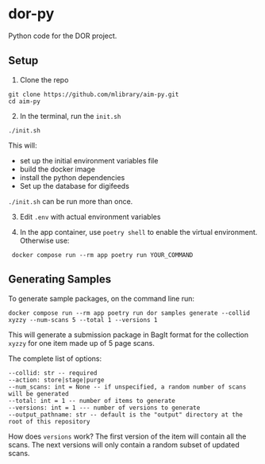 # dor-py

Python code for the DOR project.

## Setup

1. Clone the repo

```
git clone https://github.com/mlibrary/aim-py.git
cd aim-py
```

2. In the terminal, run the `init.sh` 
```
./init.sh
```
This will:

* set up the initial environment variables file
* build the docker image
* install the python dependencies
* Set up the database for digifeeds

`./init.sh` can be run more than once. 
  
3. Edit `.env` with actual environment variables

4. In the app container, use `poetry shell` to enable the virtual environment. Otherwise use:
```
 docker compose run --rm app poetry run YOUR_COMMAND
```

## Generating Samples

To generate sample packages, on the command line run:

```
docker compose run --rm app poetry run dor samples generate --collid xyzzy --num-scans 5 --total 1 --versions 1
```

This will generate a submission package in BagIt format for the collection `xyzzy` for one item made up of 5 page scans.

The complete list of options:

```
--collid: str -- required
--action: store|stage|purge
--num_scans: int = None -- if unspecified, a random number of scans will be generated
--total: int = 1 -- number of items to generate
--versions: int = 1 --- number of versions to generate
--output_pathname: str -- default is the "output" directory at the root of this repository
```

How does `versions` work? The first version of the item will contain all the scans. 
The next versions will only contain a random subset of updated scans.

